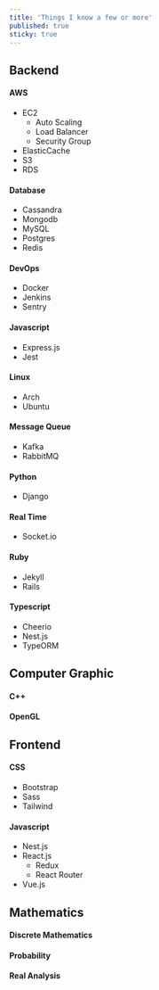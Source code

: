 ```yaml
---
title: 'Things I know a few or more'
published: true
sticky: true
---
```


## Backend

#### AWS

- EC2
  - Auto Scaling
  - Load Balancer
  - Security Group
- ElasticCache
- S3
- RDS
  
#### Database

- Cassandra
- Mongodb
- MySQL
- Postgres
- Redis

#### DevOps

- Docker
- Jenkins
- Sentry
  
#### Javascript

- Express.js
- Jest

#### Linux

- Arch
- Ubuntu

#### Message Queue

- Kafka
- RabbitMQ

#### Python

- Django
  
#### Real Time

- Socket.io

#### Ruby

- Jekyll
- Rails

#### Typescript
  
- Cheerio
- Nest.js
- TypeORM

## Computer Graphic

#### C++

#### OpenGL
  
## Frontend

#### CSS

- Bootstrap
- Sass
- Tailwind
  
#### Javascript

- Nest.js
- React.js
  - Redux
  - React Router
- Vue.js

## Mathematics

#### Discrete Mathematics

#### Probability

#### Real Analysis
